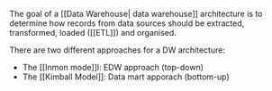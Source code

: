 The goal of a  [[Data Warehouse| data warehouse]] architecture is to determine how records from  data sources should be extracted, transformed, loaded ([[ETL]]) and organised.

There are two different approaches for a DW architecture:
+ The [[Inmon mode]]l: EDW approach (top-down)
+ The [[Kimball Model]]: Data mart apporach (bottom-up)



